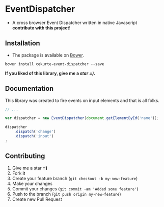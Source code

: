 # EventDispatcher

- A cross browser Event Dispatcher written in native Javascript **contribute with this project**!

## Installation

- The package is available on [Bower](http://bower.io/).

```shell
bower install cekurte-event-dispatcher --save
```

**If you liked of this library, give me a *star =)*.**

## Documentation

This library was created to fire events on input elements and that is all folks.

```javascript
// ...

var dispatcher = new EventDispatcher(document.getElementById('name'));

dispatcher
    .dispatch('change')
    .dispatch('input')
;
```

Contributing
------------

1. Give me a star **=)**
1. Fork it
2. Create your feature branch (`git checkout -b my-new-feature`)
3. Make your changes
4. Commit your changes (`git commit -am 'Added some feature'`)
5. Push to the branch (`git push origin my-new-feature`)
6. Create new Pull Request

